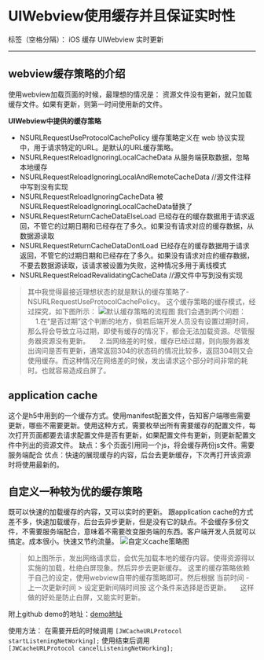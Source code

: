 # UIWebview使用缓存并且保证实时性

标签（空格分隔）： iOS 缓存 UIWebview 实时更新

---
## webview缓存策略的介绍 ##
使用webview加载页面的时候，最理想的情况是： 资源文件没有更新，就只加载缓存文件。如果有更新，则第一时间使用新的文件。

**UIWebview中提供的缓存策略**

 - NSURLRequestUseProtocolCachePolicy 缓存策略定义在 web
   协议实现中，用于请求特定的URL。是默认的URL缓存策略。
 - NSURLRequestReloadIgnoringLocalCacheData 从服务端获取数据，忽略本地缓存
 - NSURLRequestReloadIgnoringLocalAndRemoteCacheData //源文件注释中写到没有实现
 - NSURLRequestReloadIgnoringCacheData
   被NSURLRequestReloadIgnoringLocalCacheData替换了
 - NSURLRequestReturnCacheDataElseLoad
   已经存在的缓存数据用于请求返回，不管它的过期日期和已经存在了多久。如果没有请求对应的缓存数据，从数据源读取
 - NSURLRequestReturnCacheDataDontLoad
   已经存在的缓存数据用于请求返回，不管它的过期日期和已经存在了多久。如果没有请求对应的缓存数据，不要去数据源读取，该请求被设置为失败，这种情况多用于离线模式
 - NSURLRequestReloadRevalidatingCacheData //源文件中写到没有实现
  

> 其中我觉得最接近理想状态的就是默认的缓存策略了-NSURLRequestUseProtocolCachePolicy。 这个缓存策略的缓存模式，经过探究，如下图所示：
![默认缓存策略的流程图][1]
我们会遇到两个问题：
&nbsp;&nbsp;&nbsp;&nbsp;1.在“是否过期”这个判断的地方，倘若后端开发人员没有设置过期时间，那么将会导致立马过期，即使有缓存的情况下，都会无法加载资源。尽管服务器资源没有更新。
&nbsp;&nbsp;&nbsp;&nbsp;2.当网络差的时候，缓存已经过期，则向服务器发出询问是否有更新，通常返回304的状态码的情况比较多，返回304则又会使用缓存。而这种情况在网络差的时候，发出请求这个部分时间非常的耗时。也就容易造成白屏了。

## application cache ##
这个是h5中用到的一个缓存方式。使用manifest配置文件，告知客户端哪些需要更新，哪些不需要更新。使用这种方式，需要枚举出所有需要缓存的配置文件，每次打开页面都要去请求配置文件是否有更新，如果配置文件有更新，则更新配置文件中列出的资源文件。
缺点：多个页面引用同一个js，将会缓存两份js文件。需要服务端配合
优点：快速的展现缓存的内容，后台去更新缓存，下次再打开该资源时将使用最新的。

## 自定义一种较为优的缓存策略 ##
既可以快速的加载缓存的内容，又可以实时的更新。
跟application cache的方式差不多，快速加载缓存，后台去异步更新，但是没有它的缺点。不会缓存多份文件，不需要服务端配合，意味着不需要改变服务端的东西。客户端开发人员就可以搞定。成本很小。快速又节约流量。
![自定义cache策略图][2]

> 如上图所示，发出网络请求后，会优先加载本地的缓存内容。使得资源得以实施的加载，杜绝白屏现象。然后异步去更新缓存。
这里的缓存策略依赖于自己的设定，使用webview自带的缓存策略即可。然后根据  当前时间 - 上一次更新时间 > 设定更新间隔时间按  这个条件来选择是否更新。
&nbsp;&nbsp;&nbsp;&nbsp;这样做的好处是防止白屏，又能实时更新。

附上github demo的地址：[demo地址][3]

使用方法：
在需要开启的时候调用
`[JWCacheURLProtocol startListeningNetWorking];`
 使用结束后调用   
`[JWCacheURLProtocol cancelListeningNetWorking];`


  [1]: http://7xrj9d.com1.z0.glb.clouddn.com/cache%E5%9B%BE.png
  [2]: http://7xrj9d.com1.z0.glb.clouddn.com/%E8%87%AA%E5%AE%9A%E4%B9%89cache%E7%AD%96%E7%95%A5.png
  [3]: https://github.com/dengjunwen/JWNetAutoCache
